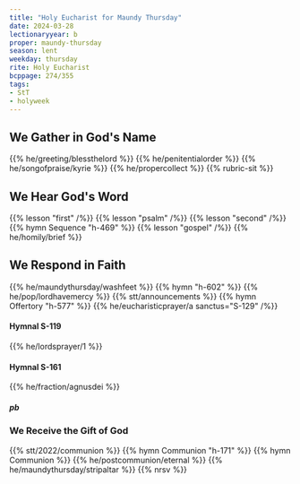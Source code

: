 ```yaml
---
title: "Holy Eucharist for Maundy Thursday"
date: 2024-03-28
lectionaryyear: b
proper: maundy-thursday
season: lent
weekday: thursday
rite: Holy Eucharist
bcppage: 274/355
tags:
- StT
- holyweek
---
```

## We Gather in God's Name
{{% he/greeting/blessthelord %}}
{{% he/penitentialorder %}}
{{% he/songofpraise/kyrie %}}
{{% he/propercollect %}}
{{% rubric-sit %}}
## We Hear God's Word
{{% lesson "first" /%}}
{{% lesson "psalm" /%}}
{{% lesson "second" /%}}
{{% hymn Sequence "h-469" %}}
{{% lesson "gospel" /%}}
{{% he/homily/brief %}}
## We Respond in Faith
{{% he/maundythursday/washfeet %}}
{{% hymn "h-602" %}}
{{% he/pop/lordhavemercy %}}
{{% stt/announcements %}}
{{% hymn Offertory "h-577" %}}
{{% he/eucharisticprayer/a sanctus="S-129" /%}}
#### Hymnal S-119
{{% he/lordsprayer/1 %}}
#### Hymnal S-161
{{% he/fraction/agnusdei %}}
##### pb
### We Receive the Gift of God
{{% stt/2022/communion %}}
{{% hymn Communion "h-171" %}}
{{% hymn Communion %}}
{{% he/postcommunion/eternal %}}
{{% he/maundythursday/stripaltar %}}
{{% nrsv %}}


